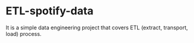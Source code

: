 # ETL-spotify-data
It is a simple data engineering project that covers ETL (extract, transport, load) process.
